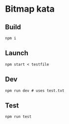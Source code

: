 # Bitmap kata

## Build
```npm i```

## Launch
```npm start < testfile```

## Dev
```npm run dev # uses test.txt```

## Test
```npm run test```